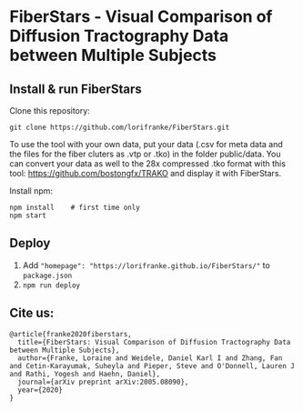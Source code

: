 # FiberStars - Visual Comparison of Diffusion Tractography Data between Multiple Subjects

## Install & run FiberStars

Clone this repository:

```
git clone https://github.com/lorifranke/FiberStars.git
```

To use the tool with your own data, put your data (.csv for meta data and the files for the fiber cluters as .vtp or .tko) in the folder public/data.
You can convert your data as well to the 28x compressed .tko format with this tool: https://github.com/bostongfx/TRAKO and display it with FiberStars.

Install npm: 

```
npm install    # first time only
npm start
```

## Deploy

1. Add `"homepage": "https://lorifranke.github.io/FiberStars/"` to `package.json`
2. `npm run deploy`


## Cite us:
```
@article{franke2020fiberstars,
  title={FiberStars: Visual Comparison of Diffusion Tractography Data between Multiple Subjects},
  author={Franke, Loraine and Weidele, Daniel Karl I and Zhang, Fan and Cetin-Karayumak, Suheyla and Pieper, Steve and O'Donnell, Lauren J and Rathi, Yogesh and Haehn, Daniel},
  journal={arXiv preprint arXiv:2005.08090},
  year={2020}
}
```
